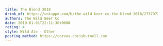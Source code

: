 ```yaml
---
title: The Blend 2018
drink_of: https://untappd.com/b/the-wild-beer-co-the-blend-2018/2737972
authors: The Wild Beer Co
date: 2019-01-01T22:11:30+0000
rating: 4
style: Wild Ale - Other
posting_method: https://corvus.chrisburnell.com
---
```

